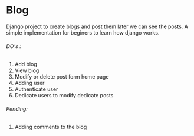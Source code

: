 # Blog

Django project to create blogs and post them later we can see the posts.
A simple implementation for beginers to learn how django works.


###### DO's :
  1. Add blog
  2. View blog
  3. Modify or delete post form home page
  4. Adding user
  5. Authenticate user
  6. Dedicate users to modify dedicate posts

###### Pending:
  1. Adding comments to the blog
